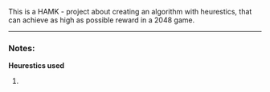 This is a HAMK - project about creating an algorithm with heurestics, that can achieve as high as possible reward in a 2048 game.

---

### Notes: ###

**Heurestics used**

1. 